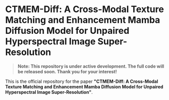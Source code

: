 #  CTMEM-Diff: A Cross-Modal Texture Matching and Enhancement Mamba Diffusion Model for Unpaired Hyperspectral Image Super-Resolution
> **Note: This repository is under active development. The full code will be released soon. Thank you for your interest!**

This is the official repository for the paper **"CTMEM-Diff: A Cross-Modal Texture Matching and Enhancement Mamba Diffusion Model for Unpaired Hyperspectral Image Super-Resolution"**.
